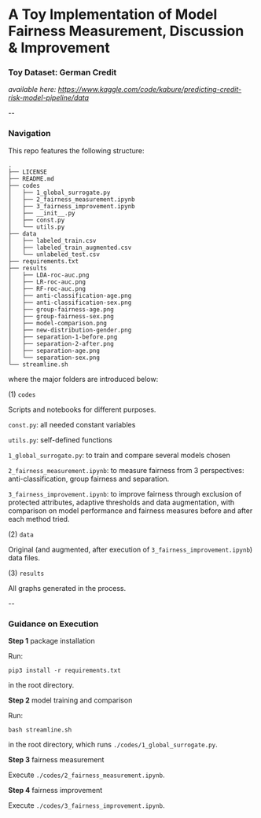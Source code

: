 # A Toy Implementation of Model Fairness Measurement, Discussion & Improvement

### Toy Dataset: German Credit

_available here: https://www.kaggle.com/code/kabure/predicting-credit-risk-model-pipeline/data_

--


### Navigation

This repo features the following structure:

```
.
├── LICENSE
├── README.md
├── codes
│   ├── 1_global_surrogate.py
│   ├── 2_fairness_measurement.ipynb
│   ├── 3_fairness_improvement.ipynb
│   ├── __init__.py
│   ├── const.py
│   └── utils.py
├── data
│   ├── labeled_train.csv
│   ├── labeled_train_augmented.csv
│   └── unlabeled_test.csv
├── requirements.txt
├── results
│   ├── LDA-roc-auc.png
│   ├── LR-roc-auc.png
│   ├── RF-roc-auc.png
│   ├── anti-classification-age.png
│   ├── anti-classification-sex.png
│   ├── group-fairness-age.png
│   ├── group-fairness-sex.png
│   ├── model-comparison.png
│   ├── new-distribution-gender.png
│   ├── separation-1-before.png
│   ├── separation-2-after.png
│   ├── separation-age.png
│   └── separation-sex.png
└── streamline.sh
```

where the major folders are introduced below:

(1) `codes` 

Scripts and notebooks for different purposes.

`const.py`: all needed constant variables

`utils.py`: self-defined functions

`1_global_surrogate.py`: to train and compare several models chosen

`2_fairness_measurement.ipynb`: to measure fairness from 3 perspectives: anti-classification, group fairness and separation.

`3_fairness_improvement.ipynb`: to improve fairness through exclusion of protected attributes, adaptive thresholds and data augmentation, with comparison on model performance and fairness measures before and after each method tried.

(2) `data`

Original (and augmented, after execution of `3_fairness_improvement.ipynb`) data files.

(3) `results`

All graphs generated in the process.


--


### Guidance on Execution

__Step 1__ package installation

Run:

`pip3 install -r requirements.txt`

in the root directory.


__Step 2__ model training and comparison

Run:

`bash streamline.sh`

in the root directory, which runs `./codes/1_global_surrogate.py`.

__Step 3__ fairness measurement

Execute `./codes/2_fairness_measurement.ipynb`.

__Step 4__ fairness improvement

Execute `./codes/3_fairness_improvement.ipynb`.

